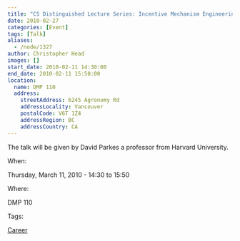 ```yaml
---
title: "CS Distinguished Lecture Series: Incentive Mechanism Engineering in the Internet Age"
date: 2010-02-27
categories: [Event]
tags: [Talk]
aliases:
  - /node/1327
author: Christopher Head
images: []
start_date: 2010-02-11 14:30:00
end_date: 2010-02-11 15:50:00
location:
  name: DMP 110
  address:
    streetAddress: 6245 Agronomy Rd
    addressLocality: Vancouver
    postalCode: V6T 1Z4
    addressRegion: BC
    addressCountry: CA
---
```


The talk will be given by David Parkes a professor from Harvard University.

When: 

Thursday, March 11, 2010 - 14:30 to 15:50

Where: 

DMP 110

Tags: 

[Career](/career)
